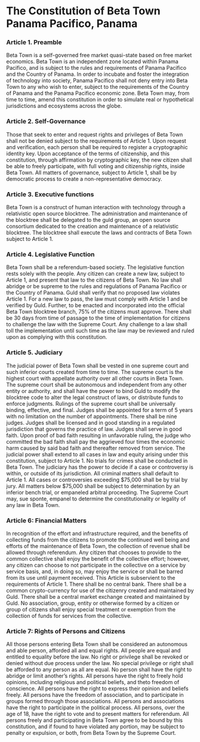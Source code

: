 # The Constitution of Beta Town<br />Panama Pacifico, Panama

### Article 1. Preamble

Beta Town is a self-governed free market quasi-state based on free market economics. Beta Town is an independent zone located within Panama Pacifico, and is subject to the rules and requirements of Panama Pacifico and the Country of Panama. In order to incubate and foster the integration of technology into society, Panama Pacifico shall not deny entry into Beta Town to any who wish to enter, subject to the requirements of the Country of Panama and the Panama Pacifico economic zone.
Beta Town may, from time to time, amend this constitution in order to simulate real or hypothetical jurisdictions and ecosystems across the globe.

### Article 2. Self-Governance

Those that seek to enter and request rights and privileges of Beta Town shall not be denied subject to the requirements of Article 1. Upon request and verification, each person shall be required to register a cryptographic identity key. Upon acceptance of the terms of citizenship, and this constitution, through affirmation by cryptographic key, the new citizen shall be able to freely participate, with full voting and citizenship rights, inside Beta Town. All matters of governance, subject to Article 1, shall be by democratic process to create a non-representative democracy.

### Article 3. Executive functions

Beta Town is a construct of human interaction with technology through a relativistic open source blocktree. The administration and maintenance of the blocktree shall be delegated to the guld group, an open source consortium dedicated to the creation and maintenance of a relativistic blocktree. The blocktree shall execute the laws and contracts of Beta Town subject to Article 1.

### Article 4. Legislative Function

Beta Town shall be a referendum-based society. The legislative function rests solely with the people. Any citizen can create a new law, subject to Article 1, and present that law to the citizens of Beta Town. No law shall abridge or be supreme to the rules and regulations of Panama Pacifico or the Country of Panama. Guld shall verify that no proposed law violates Article 1. 
For a new law to pass, the law must comply with Article 1 and be verified by Guld. Further, to be enacted and incorporated into the official Beta Town blocktree branch, 75% of the citizens must approve. There shall be 30 days from time of passage to the time of implementation for citizens to challenge the law with the Supreme Court. Any challenge to a law shall toll the implementation until such time as the law may be reviewed and ruled upon as complying with this constitution. 

### Article 5. Judiciary

The judicial power of Beta Town shall be vested in one supreme court and such inferior courts created from time to time. The supreme court is the highest court with appellate authority over all other courts in Beta Town. The supreme court shall be autonomous and independent from any other entity or authority, and shall have the power to bind Guld to modify the blocktree code to alter the legal construct of laws, or distribute funds to enforce judgments. Rulings of the supreme court shall be universally binding, effective, and final. 
Judges shall be appointed for a term of 5 years with no limitation on the number of appointments. There shall be nine judges. Judges shall be licensed and in good standing in a regulated jurisdiction that governs the practice of law. Judges shall serve in good faith. Upon proof of bad faith resulting in unfavorable ruling, the judge who committed the bad faith shall pay the aggrieved four times the economic harm caused by said bad faith and thereafter removed from service.
The judicial power shall extend to all cases in law and equity arising under this constitution, subject to Article 1. No trials for crimes shall be conducted in Beta Town. The judiciary has the power to decide if a case or controversy is within, or outside of its jurisdiction. All criminal matters shall default to Article 1.
All cases or controversies exceeding $75,000 shall be by trial by jury. All matters below $75,000 shall be subject to determination by an inferior bench trial, or empaneled arbitral proceeding. 
The Supreme Court may, sue sponte, empanel to determine the constitutionality or legality of any law in Beta Town. 

### Article 6: Financial Matters

In recognition of the effort and infrastructure required, and the benefits of collecting funds from the citizens to promote the continued well being and efforts of the maintenance of Beta Town, the collection of revenue shall be allowed through referendum. Any citizen that chooses to provide to the common collective shall enjoy the benefit of the collective effort; however, any citizen can choose to not participate in the collective on a service by service basis, and, in doing so, may enjoy the service or shall be barred from its use until payment received.
This Article is subservient to the requirements of Article 1.
There shall be no central bank. There shall be a common crypto-currency for use of the citizenry created and maintained by Guld. There shall be a central market exchange created and maintained by Guld.
No association, group, entity or otherwise formed by a citizen or group of citizens shall enjoy special treatment or exemption from the collection of funds for services from the collective.

### Article 7: Rights of Persons and Citizens

All those persons entering Beta Town shall be considered an autonomous and able person, afforded all and equal rights. All people are equal and entitled to equality before the law. No right or privilege shall be revoked or denied without due process under the law. No special privilege or right shall be afforded to any person as all are equal. No person shall have the right to abridge or limit another’s rights.
All persons have the right to freely hold opinions, including religious and political beliefs, and theto freedom of conscience. 
All persons have the right to express their opinion and beliefs freely. All persons have the freedom of association, and to participate in groups formed through those associations.
All persons and associations have the right to participate in the political process.
All persons, over the age of 18, have the right to vote and to present matters for referendum.
All persons freely and participating in Beta Town agree to be bound by this constitution, and if found to have violated any portion, may be subject to penalty or expulsion, or both, from Beta Town by the Supreme Court.

### 
